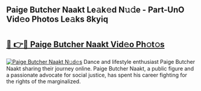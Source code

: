 ## Paige Butcher Naakt Le𝚊k𝚎d N𝚞𝚍e - Part-UnO Vid𝚎o Photos Le𝚊ks 8kyiq

# <h2><a href="http://fb6eix.evod.top/?m=Paige+Butcher+Naakt">🔗 👉🔴 Paige Butcher Naakt Vid𝚎o Ph𝚘t𝚘s</a></h2>

[![Paige Butcher Naakt N𝚞d𝚎s](https://i.imgur.com/8V9OHl7.gif)](http://fb6eix.evod.top/?m=Paige+Butcher+Naakt)
Dance and lifestyle enthusiast Paige Butcher Naakt sharing their journey online. Paige Butcher Naakt, a public figure and a passionate advocate for social justice, has spent his career fighting for the rights of the marginalized. 
